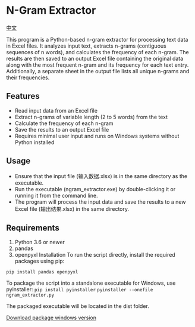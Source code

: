# N-Gram Extractor
[中文](README.zh_CN.md)

This program is a Python-based n-gram extractor for processing text data in Excel files. It analyzes input text, extracts n-grams (contiguous sequences of n words), and calculates the frequency of each n-gram. The results are then saved to an output Excel file containing the original data along with the most frequent n-gram and its frequency for each text entry. Additionally, a separate sheet in the output file lists all unique n-grams and their frequencies.

## Features
- Read input data from an Excel file
- Extract n-grams of variable length (2 to 5 words) from the text
- Calculate the frequency of each n-gram
- Save the results to an output Excel file
- Requires minimal user input and runs on Windows systems without Python installed
## Usage
- Ensure that the input file (输入数据.xlsx) is in the same directory as the executable.
- Run the executable (ngram_extractor.exe) by double-clicking it or running it from the command line.
- The program will process the input data and save the results to a new Excel file (输出结果.xlsx) in the same directory.
## Requirements
1. Python 3.6 or newer
2. pandas
3. openpyxl
Installation
To run the script directly, install the required packages using pip:

``pip install pandas openpyxl``

To package the script into a standalone executable for Windows, use pyinstaller:
``pip install pyinstaller``
``pyinstaller --onefile ngram_extractor.py``

The packaged executable will be located in the dist folder.

[Download package windows version](https://github.com/jellzone/ngram_extractor/releases/tag/windows)

